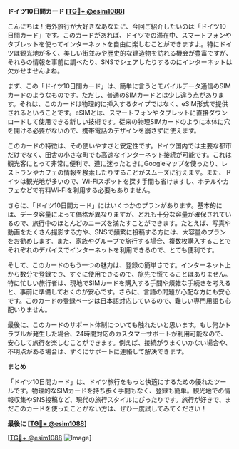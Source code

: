 **ドイツ10日間カード [[TG💪+ @esim1088](https://t.me/s/esim1088)]**

こんにちは！海外旅行が大好きなあなたに、今回ご紹介したいのは「ドイツ10日間カード」です。このカードがあれば、ドイツでの滞在中、スマートフォンやタブレットを使ってインターネットを自由に楽しむことができますよ。特にドイツは観光地が多く、美しい街並みや歴史的な建造物を訪れる機会が豊富ですが、それらの情報を事前に調べたり、SNSでシェアしたりするのにインターネットは欠かせませんよね。

まず、この「ドイツ10日間カード」は、簡単に言うとモバイルデータ通信のSIMカードのようなものです。ただし、普通のSIMカードとは少し違う点があります。それは、このカードは物理的に挿入するタイプではなく、eSIM形式で提供されるということです。eSIMとは、スマートフォンやタブレットに直接ダウンロードして使用できる新しい技術です。従来の物理SIMカードのように本体に穴を開ける必要がないので、携帯電話のデザインを崩さずに使えます。

このカードの特徴は、その使いやすさと安定性です。ドイツ国内では主要な都市だけでなく、田舎の小さな町でも高速なインターネット接続が可能です。これは観光客にとって非常に便利で、道に迷ったときにGoogleマップを使ったり、レストランやカフェの情報を検索したりすることがスムーズに行えます。また、ドイツは観光地が多いので、Wi-Fiスポットを探す手間も省けますし、ホテルやカフェなどで有料Wi-Fiを利用する必要もありません。

さらに、「ドイツ10日間カード」にはいくつかのプランがあります。基本的には、データ容量によって価格が異なりますが、どれも十分な容量が確保されているので、旅行中のほとんどのニーズを満たすことができます。たとえば、写真や動画をたくさん撮影する方や、SNSで頻繁に投稿する方には、大容量のプランをお勧めします。また、家族やグループで旅行する場合、複数枚購入することでそれぞれのデバイスでインターネットを利用できるので、とても便利です。

そして、このカードのもう一つの魅力は、登録の簡単さです。インターネット上から数分で登録でき、すぐに使用できるので、旅先で慌てることはありません。特に忙しい旅行者は、現地でSIMカードを購入する手間や煩雑な手続きを考えると、事前に準備しておくのが安心です。さらに、言語の問題が心配な方にも安心です。このカードの登録ページは日本語対応しているので、難しい専門用語も心配いりません。

最後に、このカードのサポート体制についても触れたいと思います。もし何かトラブルが発生した場合、24時間対応のカスタマーサポートが利用可能なので、安心して旅行を楽しむことができます。例えば、接続がうまくいかない場合や、不明点がある場合は、すぐにサポートに連絡して解決できます。

**まとめ**

「ドイツ10日間カード」は、ドイツ旅行をもっと快適にするための優れたツールです。物理的なSIMカードを持ち歩く手間もなく、登録も簡単。観光地での情報収集やSNS投稿など、現代の旅行スタイルにぴったりです。旅行が好きで、まだこのカードを使ったことがない方は、ぜひ一度試してみてください！

**最後に [[TG💪+ @esim1088](https://t.me/s/esim1088)]**

[[TG💪+ @esim1088](https://t.me/s/esim1088) ![Image](https://i.postimg.cc/Y0z9fWf4/image.png)]